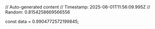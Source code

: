 // Auto-generated content
// Timestamp: 2025-06-01T11:56:09.995Z
// Random: 0.8154258669566556

const data = 0.9904772572199845;
